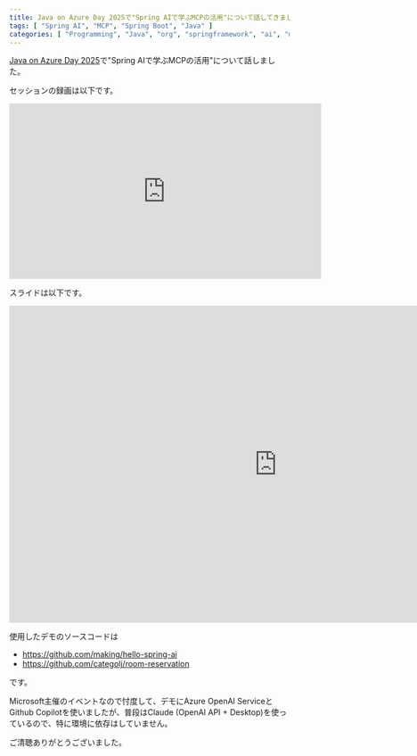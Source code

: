 ```yaml
---
title: Java on Azure Day 2025で"Spring AIで学ぶMCPの活用"について話してきました。
tags: [ "Spring AI", "MCP", "Spring Boot", "Java" ]
categories: [ "Programming", "Java", "org", "springframework", "ai", "mcp" ]
---
```


[Java on Azure Day 2025](https://msevents.microsoft.com/event?id=172327856571)で"Spring AIで学ぶMCPの活用"について話しました。

セッションの録画は以下です。

<iframe width="560" height="315" src="https://www.youtube.com/embed/JxeJljXyGuo?si=4YYv41cVzhrFdKRr" title="YouTube video player" frameborder="0" allow="accelerometer; autoplay; clipboard-write; encrypted-media; gyroscope; picture-in-picture; web-share" referrerpolicy="strict-origin-when-cross-origin" allowfullscreen></iframe>

スライドは以下です。

<iframe src="https://docs.google.com/presentation/d/e/2PACX-1vT5aApf_9X3kQhfxCi5oiBp09SWKEfIQhTYH9qzt1wNQBlIg-z5xtITjaU7j94FCLPMwr8aPXhi3YZ4/pubembed?start=false&loop=false&delayms=60000" frameborder="0" width="960" height="569" allowfullscreen="true" mozallowfullscreen="true" webkitallowfullscreen="true"></iframe>

使用したデモのソースコードは

* https://github.com/making/hello-spring-ai
* https://github.com/categolj/room-reservation

です。

Microsoft主催のイベントなので忖度して、デモにAzure OpenAI ServiceとGithub Copilotを使いましたが、普段はClaude (OpenAI API + Desktop)を使っているので、特に環境に依存はしていません。

ご清聴ありがとうございました。
